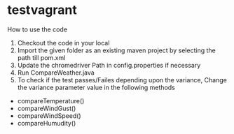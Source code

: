 # testvagrant

How to use the code 
1. Checkout the code in your local 
2. Import the given folder as an existing maven project by selecting the path till pom.xml 
3. Update the chromedriver Path in config.properties if necessary 
4. Run CompareWeather.java 
5. To check if the test passes/Failes depending upon the variance, Change the variance parameter value in the following methods
  * compareTemperature()
  * compareWindGust()
  * compareWindSpeed()
  * compareHumudity()
  

